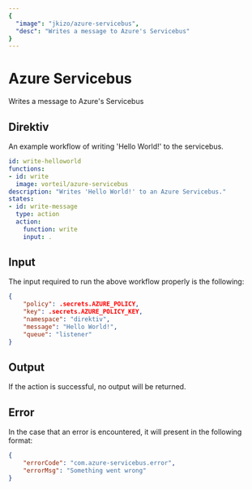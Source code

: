 ```yaml
---
{
  "image": "jkizo/azure-servicebus",
  "desc": "Writes a message to Azure's Servicebus"
}
---
```


# Azure Servicebus

Writes a message to Azure's Servicebus

## Direktiv

An example workflow of writing 'Hello World!' to the servicebus.

```yaml
id: write-helloworld
functions:
- id: write
  image: vorteil/azure-servicebus
description: "Writes 'Hello World!' to an Azure Servicebus."
states:
- id: write-message
  type: action
  action:
    function: write
    input: .
```

## Input

The input required to run the above workflow properly is the following:

```json
{
    "policy": .secrets.AZURE_POLICY,
    "key": .secrets.AZURE_POLICY_KEY,
    "namespace": "direktiv",
    "message": "Hello World!",
    "queue": "listener"
}
```

## Output

If the action is successful, no output will be returned.

## Error

In the case that an error is encountered, it will present in the following format:

```json
{
    "errorCode": "com.azure-servicebus.error",
    "errorMsg": "Something went wrong"
}
```